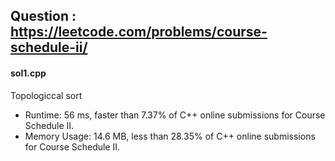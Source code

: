 ## Question : https://leetcode.com/problems/course-schedule-ii/

#### sol1.cpp

Topologiccal sort

* Runtime: 56 ms, faster than 7.37% of C++ online submissions for Course Schedule II.
* Memory Usage: 14.6 MB, less than 28.35% of C++ online submissions for Course Schedule II.
